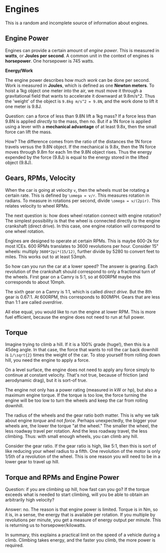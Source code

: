 # Engines

This is a random and incomplete source of information about engines.

## Engine Power

Engines can provide a certain amount of *engine power*. This is
measured in **watts**, or **Joules per second**. A common unit in the
context of engines is **horsepower**. One horsepower is 745 watts.

**Energy/Work**

The engine power describes how much *work* can be done per second. Work
is measured in **Joules**, which is defined as one **Newton meters**. To
hoist a 1kg object one meter into the air, we must move it through a
gravitational field that wants to accelerate it downward at 9.8m/s^2.
Thus the 'weight' of the object is `9.8kg m/s^2 = 9.8N`, and the work
done to lift it one meter is 9.8J.

Question: can a force of less than 9.8N lift a 1kg mass? If a force less
than 9.8N is applied *directly* to the mass, then no. But if a 1N force
is applied using a lever with a **mechanical advantage** of at least
9.8x, then the small force can lift the mass.

How? The difference comes from the ratio of the distances the 1N force
travels versus the 9.8N object. If the mechanical is 9.8x, then the 1N
force moves through 9.8m for each 1m the 9.8N object rises. Thus the
energy expended by the force (9.8J) is equal to the energy stored in the
lifted object (9.8J).

## Gears, RPMs, Velocity

When the car is going at velocity `v`, then the wheels must be rotating
a certain rate. This is defined by `\omega = v/r`. This measures
rotation in radians. To measure in rotations per second, divide `\omega
= v/(2pir)`. This relates velocity to wheel RPMs.

The next question is: how does wheel rotation connect with engine
rotation? The simplest possibility is that the wheel is connected
directly to the engine crankshaft (direct drive). In this case, one
engine rotation will correspond to one wheel rotation.

Engines are designed to operate at certain RPMs. This is maybe 600-2k
for most ICEs. 600 RPMs translates to 3600 revolutions per hour.
Consider 15" wheels: multiply `3600*2pi*(15/12)`, further divide by 5280
to convert feet to miles. This works out to at least 53mph.

So how can you run the car at a lower speed? The answer is gearing. Each
revolution of the crankshaft should correspond to only a fractional turn
of the wheels. First gear on a Camry is 5:1, so at 600RPM maybe this
corresponds to about 10mph.

The sixth gear on a Camry is 1:1, which is called *direct drive*. But
the 8th gear is 0.67:1. At 600RPM, this corresponds to 800MPH. Gears
that are less than 1:1 are called *overdrive*.

All else equal, you would like to run the engine at lower RPM. This is
more fuel efficient, because the engine does not need to run at full
power.

## Torque

Imagine trying to climb a hill. If it is a 100% grade (huge!), then this
is a 45deg angle. In that case, the force that wants to roll the car
back downhill is `1/\sqrt{2}` times the weight of the car. To stop
yourself from rolling down hill, you need the engine to apply a force.

On a level surface, the engine does not need to apply any force simply
to continue at constant velocity. That's not true, because of friction
(and aerodynamic drag), but it is sort-of true.

The engine not only has a power rating (measured in kW or hp), but also
a maximum engine torque. If the torque is too low, the force turning the
engine will be too low to turn the wheels and keep the car from rolling
downhill.

The radius of the wheels and the gear ratio both matter. This is why we
talk about engine *torque* and not *force*. Perhaps unexpectedly, the
bigger your wheels are, the lower the torque "at the wheel." The smaller
the wheel, the less roadway travel per rotation. And the less roadway
travel, the less climbing. Thus: with small enough wheels, you can climb
any hill.

Consider the gear ratio. If the gear ratio is high, like 5:1, then this
is sort of like reducing your wheel radius to a fifth. One revolution of
the motor is only 1/5th of a revolution of the wheel. This is one reason
you will need to be in a lower gear to travel up hill.

## Torque and RPMs and Engine Power

Question: if you are climbing up hill, how fast can you go? If the
torque exceeds what is needed to start climbing, will you be able to
obtain an arbitrarily high velocity?

Answer: no. The reason is that engine power is limited. Torque is in Nm,
so it is, in a sense, the energy that is available per rotation. If you
multiple by revolutions per minute, you get a measure of energy output
per minute. This is returning us to horsepower/kilowatts.

In summary, this explains a practical limit on the speed of a vehicle
during a climb. Climbing takes energy, and the faster you climb, the
more power is required.

